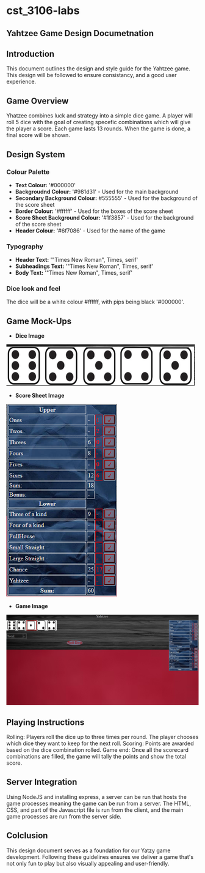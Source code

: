 # cst_3106-labs

## Yahtzee Game Design Documetnation

## Introduction 

This document outlines the design and style guide for the Yahtzee game. This design will be followed to ensure consistancy, and a good user experience. 

## Game Overview

Yhatzee combines luck and strategy into a simple dice game. A player will roll 5 dice with the goal of creating specefic combinations which will give the player a score. Each game lasts 13 rounds. When the game is done, a final score will be shown.

## Design System

### Colour Palette
  -   **Text Colour:** '#000000'
  -   **Backgroudnd Colour:** '#981d31' - Used for the main background 
  -   **Secondary Background Colour:** #555555' - Used for the background of the score sheet
  -   **Border Colour:** '#ffffff' - Used for the boxes of the score sheet
  -   **Score Sheet Background Colour:** '#1f3857' - Used for the background of the score sheet
  -   **Header Colour:** '#6f7086' - Used for the name of the game

### Typography
- **Header Text:** '"Times New Roman", Times, serif'
- **Subheadings Text:** '"Times New Roman", Times, serif'
- **Body Text:** '"Times New Roman", Times, serif'

### Dice look and feel

The dice will be a white colour #ffffff, with pips being black '#000000'. 

## Game Mock-Ups
  -   **Dice Image**

    
  ![Dice Image](/DiceImage.png)

  -   **Score Sheet Image**

    
  ![Score Sheet Image](/ScoreSheet.png)


  -   **Game Image**

    
  ![Game Image](/GameImage.png)


## Playing Instructions
Rolling: Players roll the dice up to three times per round. The player chooses which dice they want to keep for the next roll. 
Scoring: Points are awarded based on the dice combination rolled. 
Game end: Once all the scorecard combinations are filled, the game will tally the points and show the total score. 

## Server Integration
Using NodeJS and installing express, a server can be run that hosts the game processes meaning the game can be run from a server. The HTML, CSS, and part of the Javascript file is run from the client, and the main game processes are run from the server side. 

## Colclusion
This design document serves as a foundation for our Yatzy game development. Following these guidelines ensures we deliver a game that's not only fun to play but also visually appealing and user-friendly.

